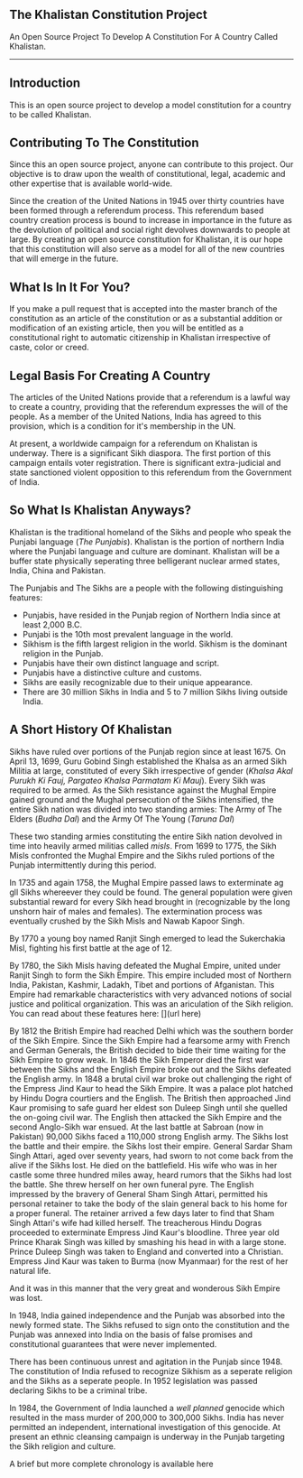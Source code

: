 ## The Khalistan Constitution Project
An Open Source Project To Develop A Constitution For A Country Called Khalistan.

***


## Introduction
This is an open source project to develop a model constitution for a country to be called Khalistan.

## Contributing To The Constitution
Since this an open source project, anyone can contribute to this project. Our objective is to draw upon the wealth of constitutional, legal, academic and other expertise that is available world-wide. 

Since the creation of the United Nations in 1945 over thirty countries have been formed through a referendum process. This referendum based country creation process is bound to increase in importance in the future as the devolution of political and social right devolves downwards to people at large. By creating an open source constitution for Khalistan, it is our hope that this constitution will also serve as a model for all of the new countries that will emerge in the future.

## What Is In It For You?
 If you make a pull request that is accepted into the master branch of the constitution as an article of the constitution or as a substantial addition or modification of an existing article, then you will be entitled as a constitutional right to automatic citizenship in Khalistan irrespective of caste, color or creed.
 
## Legal Basis For Creating A Country
 
The articles of the United Nations provide that a referendum is a lawful way to create a country, providing that the referendum expresses the will of the people. As a member of the United Nations, India has agreed to this provision, which is a condition for it's membership in the UN.
 
 At present, a worldwide campaign for a referendum on Khalistan is underway. There is a significant Sikh diaspora.  The first portion of this campaign entails voter registration. There is significant extra-judicial and state sanctioned violent opposition to this referendum from the Government of India.
 
## So What Is Khalistan Anyways?
 Khalistan is the traditional homeland of the Sikhs and people who speak the Punjabi language (*The Punjabis*).  Khalistan is the portion of northern India where the Punjabi language and culture are dominant. Khalistan will be a buffer state physically seperating three belligerant nuclear armed states, India, China and Pakistan.
 
 The Punjabis and The Sikhs are a people with the following distinguishing features:
 
- Punjabis, have resided in the Punjab region of Northern India since at least 2,000 B.C.
- Punjabi is the 10th most prevalent language in the world.
- Sikhism is the fifth largest religion in the world. Sikhism is the dominant religion in the Punjab.
- Punjabis have their own distinct language and script.
- Punjabis have a distinctive culture and customs. 
- Sikhs are easily recognizable due to their unique appearance.
- There are 30 million Sikhs in India and 5 to 7 million Sikhs living outside India.


## A Short History Of Khalistan

Sikhs have ruled over portions of the Punjab region since at least 1675. On April 13, 1699, Guru Gobind Singh established the Khalsa as an armed Sikh Militia at large, constituted of every Sikh irrespective of gender (*Khalsa Akal Purukh Ki Fauj, Pargateo Khalsa Parmatam Ki Mauj*). Every Sikh was required to be armed. As the Sikh resistance against the Mughal Empire gained ground  and the Mughal persecution of the Sikhs intensified, the entire Sikh nation was divided into two standing armies: The Army of The Elders (*Budha Dal*) and the Army Of The Young (*Taruna Dal*) 

These two standing armies constituting the entire Sikh nation  devolved in time into heavily armed militias called *misls*. From 1699 to 1775, the Sikh Misls confronted the Mughal Empire and the Sikhs ruled portions of the Punjab intermittently during this period. 

In 1735 and again 1758, the Mughal Empire passed laws to exterminate ag gll Sikhs whereever they could be found. The general population were given substantial reward for every Sikh head brought in (recognizable by the long unshorn hair of males and females). The extermination process was eventually crushed by the Sikh Misls and Nawab Kapoor Singh.  

By 1770 a young boy named Ranjit Singh emerged to lead the Sukerchakia Misl, fighting his first battle at the age of 12. 

By 1780, the Sikh Misls having defeated the Mughal Empire,  united under Ranjit Singh to form the Sikh Empire. This empire included most of Northern India, Pakistan, Kashmir, Ladakh, Tibet and portions of Afganistan. This Empire had remarkable characteristics with very advanced notions of social justice and political organization. This was an ariculation of the Sikh religion.  You can read about these features here: [](url here)  

By 1812 the British Empire had reached Delhi which was the southern border of the Sikh Empire. Since the Sikh Empire had a fearsome army with French and German Generals, the British decided to bide their time waiting for the Sikh Empire to grow weak. In 1846 the Sikh Emperor died  the first war between the Sikhs and the English Empire broke out and the Sikhs defeated the English army.  In 1848 a brutal civil war broke out challenging the right of the Empress Jind Kaur to head the Sikh Empire. It was a palace plot hatched by Hindu Dogra courtiers and the English. The British then approached Jind Kaur promising to safe guard her eldest son Duleep Singh until she quelled the on-going civil war. The English then attacked the Sikh Empire and the second Anglo-Sikh war ensued. At the last battle at Sabroan (now in Pakistan) 90,000 Sikhs faced a 110,000 strong English army. The Sikhs lost the battle and their empire. the Sikhs lost their empire. General Sardar Sham Singh Attari, aged over seventy years,  had sworn to not come back from the alive if the Sikhs lost. He died on the battlefield. His wife who was in her castle some three hundred miles away,  heard rumors that the Sikhs had lost the battle. She threw herself on her own funeral pyre. The English impressed by the bravery of General Sham Singh Attari, permitted his personal retainer to take the body of the slain general back to his home for a proper funeral. The retainer arrived a few days later to find that Sham Singh Attari's wife had killed herself. The treacherous Hindu Dogras proceeded to exterminate Empress  Jind Kaur's bloodline. Three year old Prince Kharak Singh was killed by smashing his head in with a large stone. Prince Duleep Singh was taken to England and converted into a Christian. Empress Jind Kaur was taken to Burma (now Myanmaar) for the rest of her natural life.

And it was in this manner that the very great and wonderous Sikh Empire was lost.

In 1948, India gained independence and the Punjab was absorbed into the newly formed state. The Sikhs refused to sign onto the constitution and the Punjab was annexed into India on the basis of false promises and constitutional guarantees that were never implemented. 

There has been continuous unrest and agitation in the Punjab since 1948. The constitution of India refused to recognize Sikhism as a seperate religion and the Sikhs as a seperate people. In 1952 legislation was passed declaring Sikhs to be a criminal tribe.

 In 1984,  the Government of India launched a *well planned* genocide which resulted in the mass murder of 200,000 to 300,000 Sikhs. India has never permitted an independent, international investigation of this genocide. At present an ethnic cleansing campaign is underway in the Punjab targeting the Sikh religion and culture.

A brief but more complete chronology is available here [](url)  

